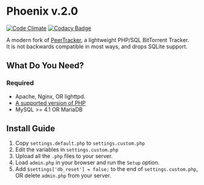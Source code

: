 # Phoenix v.2.0

[![Code Climate](https://codeclimate.com/github/eustasy/phoenix/badges/gpa.svg)](https://codeclimate.com/github/eustasy/phoenix)
[![Codacy Badge](https://api.codacy.com/project/badge/10f5af9881b4412093e91d68086fd468)](https://www.codacy.com/app/lewisgoddard/phoenix)

A modern fork of [PeerTracker](https://github.com/JonnyJD/peertracker), a lightweight PHP/SQL BitTorrent Tracker.  
It is not backwards compatible in most ways, and drops SQLite support.

## What Do You Need?

### Required
* Apache, Nginx, OR lighttpd.
* [A supported version of PHP](http://php.net/supported-versions.php)
* MySQL >= 4.1 OR MariaDB

## Install Guide
1. Copy `settings.default.php` to `settings.custom.php`
2. Edit the variables in `settings.custom.php`
2. Upload all the `.php` files to your server.
4. Load `admin.php` in your browser and run the `Setup` option.
5. Add `$settings['db_reset'] = false;` to the end of `settings.custom.php`, OR delete `admin.php` from your server.
